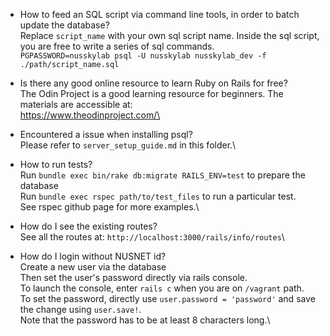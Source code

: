 * How to feed an SQL script via command line tools, in order to batch update the database?\
  Replace `script_name` with your own sql script name. Inside the sql script, you are free to write a series of sql commands.\
  `PGPASSWORD=nusskylab psql -U nusskylab nusskylab_dev -f ./path/script_name.sql`

* Is there any good online resource to learn Ruby on Rails for free?\
  The Odin Project is a good learning resource for beginners. The materials are accessible at:\
  https://www.theodinproject.com/\

* Encountered a issue when installing psql?\
  Please refer to `server_setup_guide.md` in this folder.\

* How to run tests?\
  Run `bundle exec bin/rake db:migrate RAILS_ENV=test` to prepare the database\
  Run `bundle exec rspec path/to/test_files` to run a particular test.\
  See rspec github page for more examples.\

* How do I see the existing routes?\
  See all the routes at: `http://localhost:3000/rails/info/routes`\

* How do I login without NUSNET id?\
  Create a new user via the database\
  Then set the user's password directly via rails console.\
  To launch the console, enter `rails c` when you are on `/vagrant` path.\
  To set the password, directly use `user.password = 'password'` and save the change using
  `user.save!`.\
  Note that the password has to be at least 8 characters long.\

